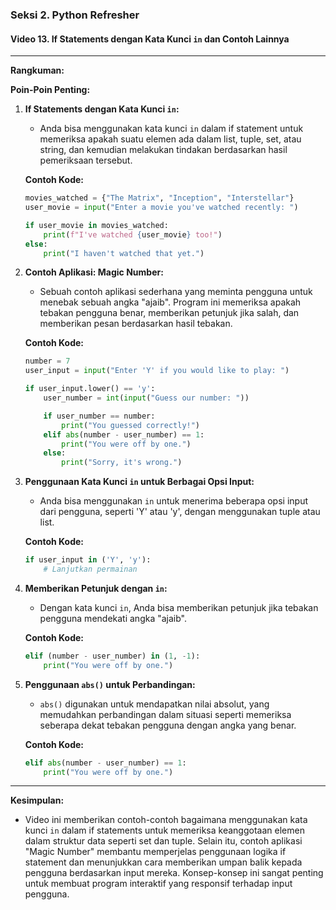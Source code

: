 ### Seksi 2. Python Refresher
#### Video 13. If Statements dengan Kata Kunci `in` dan Contoh Lainnya

---

**Rangkuman:**

**Poin-Poin Penting:**

1. **If Statements dengan Kata Kunci `in`:**
   - Anda bisa menggunakan kata kunci `in` dalam if statement untuk memeriksa apakah suatu elemen ada dalam list, tuple, set, atau string, dan kemudian melakukan tindakan berdasarkan hasil pemeriksaan tersebut.

   **Contoh Kode:**
   ```python
   movies_watched = {"The Matrix", "Inception", "Interstellar"}
   user_movie = input("Enter a movie you've watched recently: ")

   if user_movie in movies_watched:
       print(f"I've watched {user_movie} too!")
   else:
       print("I haven't watched that yet.")
   ```

2. **Contoh Aplikasi: Magic Number:**
   - Sebuah contoh aplikasi sederhana yang meminta pengguna untuk menebak sebuah angka "ajaib". Program ini memeriksa apakah tebakan pengguna benar, memberikan petunjuk jika salah, dan memberikan pesan berdasarkan hasil tebakan.

   **Contoh Kode:**
   ```python
   number = 7
   user_input = input("Enter 'Y' if you would like to play: ")

   if user_input.lower() == 'y':
       user_number = int(input("Guess our number: "))

       if user_number == number:
           print("You guessed correctly!")
       elif abs(number - user_number) == 1:
           print("You were off by one.")
       else:
           print("Sorry, it's wrong.")
   ```

3. **Penggunaan Kata Kunci `in` untuk Berbagai Opsi Input:**
   - Anda bisa menggunakan `in` untuk menerima beberapa opsi input dari pengguna, seperti 'Y' atau 'y', dengan menggunakan tuple atau list.

   **Contoh Kode:**
   ```python
   if user_input in ('Y', 'y'):
       # Lanjutkan permainan
   ```

4. **Memberikan Petunjuk dengan `in`:**
   - Dengan kata kunci `in`, Anda bisa memberikan petunjuk jika tebakan pengguna mendekati angka "ajaib".

   **Contoh Kode:**
   ```python
   elif (number - user_number) in (1, -1):
       print("You were off by one.")
   ```

5. **Penggunaan `abs()` untuk Perbandingan:**
   - `abs()` digunakan untuk mendapatkan nilai absolut, yang memudahkan perbandingan dalam situasi seperti memeriksa seberapa dekat tebakan pengguna dengan angka yang benar.

   **Contoh Kode:**
   ```python
   elif abs(number - user_number) == 1:
       print("You were off by one.")
   ```

---

**Kesimpulan:**
- Video ini memberikan contoh-contoh bagaimana menggunakan kata kunci `in` dalam if statements untuk memeriksa keanggotaan elemen dalam struktur data seperti set dan tuple. Selain itu, contoh aplikasi "Magic Number" membantu memperjelas penggunaan logika if statement dan menunjukkan cara memberikan umpan balik kepada pengguna berdasarkan input mereka. Konsep-konsep ini sangat penting untuk membuat program interaktif yang responsif terhadap input pengguna.